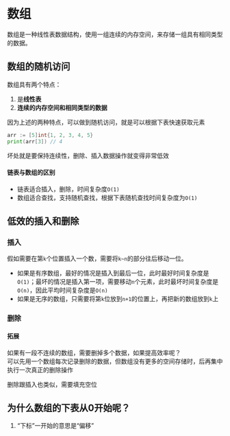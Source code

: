 # 数组

数组是一种线性表数据结构，使用一组连续的内存空间，来存储一组具有相同类型的数据。

## 数组的随机访问

数组具有两个特点：
1. 是**线性表**
2. **连续的内存空间和相同类型的数据**

因为上述的两种特点，可以做到随机访问，就是可以根据下表快速获取元素

```go
arr := [5]int{1, 2, 3, 4, 5}
print(arr[3]) // 4
```

坏处就是要保持连续性，删除、插入数据操作就变得非常低效

#### 链表与数组的区别

- 链表适合插入，删除，时间复杂度`O(1)`
- 数组适合查找，支持随机查找，根据下表随机查找时间复杂度为`O(1)`

## 低效的插入和删除

### 插入

假如需要在第`k`个位置插入一个数，需要将`k~n`的部分往后移动一位。   
- 如果是有序数组，最好的情况是插入到最后一位，此时最好时间复杂度是`O(1)`；最坏的情况是插入第一项，需要移动`n`个元素，此时最坏时间复杂度是`O(n)`，因此平均时间复杂度是`O(n)`
- 如果是无序的数组，只需要将第`k`位放到`n+1`的位置上，再把新的数组放到`k`上

### 删除

#### 拓展

如果有一段不连续的数组，需要删掉多个数据，如果提高效率呢？   
可以先用一个数组每次记录删除的数据，但数组没有更多的空间存储时，后再集中执行一次真正的删除操作

删除跟插入也类似，需要填充空位

## 为什么数组的下表从0开始呢？

1. “下标”一开始的意思是“偏移”
